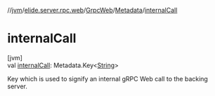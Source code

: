 //[jvm](../../../../index.md)/[elide.server.rpc.web](../../index.md)/[GrpcWeb](../index.md)/[Metadata](index.md)/[internalCall](internal-call.md)

# internalCall

[jvm]\
val [internalCall](internal-call.md): Metadata.Key&lt;[String](https://kotlinlang.org/api/latest/jvm/stdlib/kotlin/-string/index.html)&gt;

Key which is used to signify an internal gRPC Web call to the backing server.
